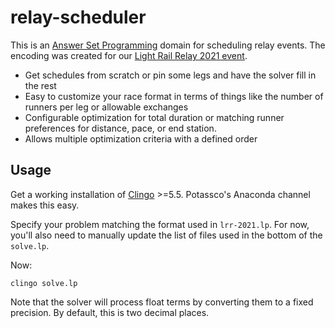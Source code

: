 # relay-scheduler

This is an [Answer Set Programming](https://en.wikipedia.org/wiki/Answer_set_programming) domain for scheduling relay events. The encoding was created for our [Light Rail Relay 2021 event](http://raceconditionrunning.com/light-rail-relay/).

* Get schedules from scratch or pin some legs and have the solver fill in the rest
* Easy to customize your race format in terms of things like the number of runners per leg or allowable exchanges
* Configurable optimization for total duration or matching runner preferences for distance, pace, or end station.
* Allows multiple optimization criteria with a defined order


## Usage

Get a working installation of [Clingo](https://github.com/potassco/clingo) >=5.5. Potassco's Anaconda channel makes this easy.

Specify your problem matching the format used in `lrr-2021.lp`. For now, you'll also need to manually update the list of files used in the bottom of the `solve.lp`. 

Now:

    clingo solve.lp

Note that the solver will process float terms by converting them to a fixed precision. By default, this is two decimal places.
